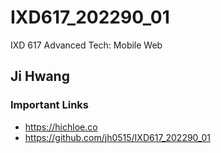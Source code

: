 # IXD617_202290_01
IXD 617 Advanced Tech: Mobile Web

## Ji Hwang

### Important Links
- https://hichloe.co
- https://github.com/jh0515/IXD617_202290_01
